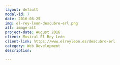 ```yaml
---
layout: default
modal-id: 7
date: 2016-08-25
img: el-rey-leon-descubre-erl.png
alt: image-alt
project-date: August 2016
client: Musical El Rey León
client-link: https://www.elreyleon.es/descubre-erl
category: Web Development
description:

---
```

